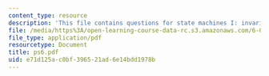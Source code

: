 ```yaml
---
content_type: resource
description: 'This file contains questions for state machines I: invariants.'
file: /media/https%3A/open-learning-course-data-rc.s3.amazonaws.com/6-042j-mathematics-for-computer-science-fall-2005/e71d125ac0bf396521ad6e14bdd1978b_ps6.pdf
file_type: application/pdf
resourcetype: Document
title: ps6.pdf
uid: e71d125a-c0bf-3965-21ad-6e14bdd1978b
---
```


